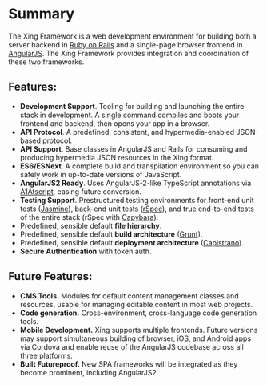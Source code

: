 # Summary

The Xing Framework is a web development environment for building both a server backend in [Ruby on Rails](http://rubyonrails.org/) and a single-page browser frontend in [AngularJS](https://angularjs.org/). The Xing Framework provides integration and coordination of these two frameworks.

## Features:
* **Development Support**. Tooling for building and launching the entire stack in development. A single command compiles and boots your frontend and backend, then opens your app in a browser.
* **API Protocol**.  A predefined, consistent, and hypermedia-enabled JSON-based protocol.
* **API Support**. Base classes in AngularJS and Rails for consuming and producing hypermedia JSON resources in the Xing format.
* **ES6/ESNext**. A complete build and transpilation environment so you can safely work in up-to-date versions of JavaScript.
* **AngularJS2 Ready**. Uses AngularJS-2-like TypeScript annotations via  [A1Atscript](https://github.com/hannahhoward/a1atscript), easing future conversion.
* **Testing Support**.  Prestructured testing environments for front-end unit tests ([Jasmine](http://jasmine.github.io/)), back-end unit tests ([rSpec](http://rspec.info/)), and true end-to-end tests of the entire stack (rSpec with [Capybara](https://github.com/jnicklas/capybara)).
* Predefined, sensible default **file hierarchy**.
* Predefined, sensible default **build architecture** ([Grunt](http://gruntjs.com/)).
* Predefined, sensible default **deployment architecture** ([Capistrano](http://capistranorb.com/)).
* **Secure Authentication** with token auth.

## Future Features:

* **CMS Tools.** Modules for default content management classes and resources, usable for managing editable content in most web projects.
* **Code generation.** Cross-environment, cross-language code generation tools.
* **Mobile Development.**  Xing supports multiple frontends. Future versions may support simultaneous building of browser, iOS, and Android apps via Cordova and enable reuse of the AngularJS codebase across all three platforms. 
* **Built Futureproof.** New SPA frameworks will be integrated as they become prominent, including AngularJS2.